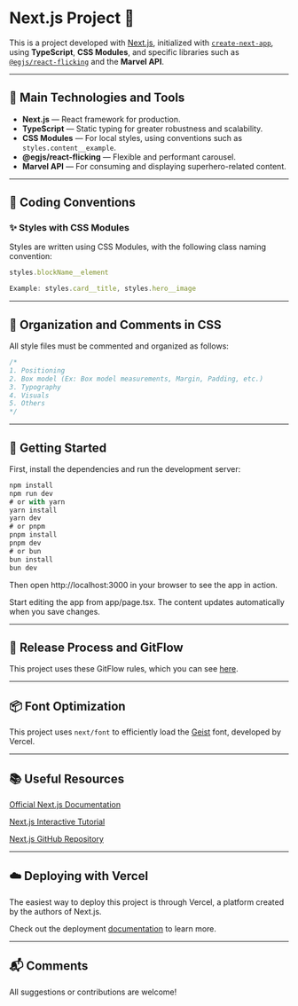 # Next.js Project 🚀

This is a project developed with [Next.js](https://nextjs.org), initialized with [`create-next-app`](https://nextjs.org/docs/app/api-reference/cli/create-next-app), using **TypeScript**, **CSS Modules**, and specific libraries such as [`@egjs/react-flicking`](https://naver.github.io/egjs-flicking/) and the **Marvel API**.

---

## 👾 Main Technologies and Tools

- **Next.js** — React framework for production.
- **TypeScript** — Static typing for greater robustness and scalability.
- **CSS Modules** — For local styles, using conventions such as `styles.content__example`.
- **@egjs/react-flicking** — Flexible and performant carousel.
- **Marvel API** — For consuming and displaying superhero-related content.

---

## 🧱 Coding Conventions

### ✨ Styles with CSS Modules

Styles are written using CSS Modules, with the following class naming convention:

```ts
styles.blockName__element

Example: styles.card__title, styles.hero__image
```

---

## 🧼 Organization and Comments in CSS

All style files must be commented and organized as follows:

```css
/*
1. Positioning
2. Box model (Ex: Box model measurements, Margin, Padding, etc.)
3. Typography
4. Visuals
5. Others
*/
```

---

## 🚀 Getting Started

First, install the dependencies and run the development server:

```ts
npm install
npm run dev
# or with yarn
yarn install
yarn dev
# or pnpm
pnpm install
pnpm dev
# or bun
bun install
bun dev
```

Then open http://localhost:3000 in your browser to see the app in action.

Start editing the app from app/page.tsx. The content updates automatically when you save changes.

---

## 🚀 Release Process and GitFlow

This project uses these GitFlow rules, which you can see [here](RELEASE_PROCESS.md).

---

## 📦 Font Optimization

This project uses `next/font` to efficiently load the [Geist]('https://vercel.com/font') font, developed by Vercel.

---

## 📚 Useful Resources

[Official Next.js Documentation]('https://nextjs.org/docs')

[Next.js Interactive Tutorial]('https://nextjs.org/learn')

[Next.js GitHub Repository]('https://github.com/vercel/next.js')

---

## ☁️ Deploying with Vercel

The easiest way to deploy this project is through Vercel, a platform created by the authors of Next.js.

Check out the deployment [documentation]('https://nextjs.org/docs/app/building-your-application/deploying') to learn more.

---

## 📬 Comments

All suggestions or contributions are welcome!


